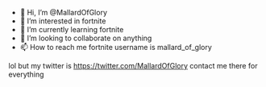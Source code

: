 - 👋 Hi, I’m @MallardOfGlory
- 👀 I’m interested in fortnite
- 🌱 I’m currently learning fortnite
- 💞️ I’m looking to collaborate on anything
- 📫 How to reach me fortnite username is mallard_of_glory

<!---
MallardOfGlory/MallardOfGlory is a ✨ special ✨ repository because its `README.md` (this file) appears on your GitHub profile.
You can click the Preview link to take a look at your changes.
--->


lol but my twitter is https://twitter.com/MallardOfGlory contact me there for everything
